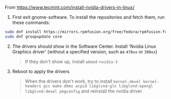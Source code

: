 From <https://www.tecmint.com/install-nvidia-drivers-in-linux/>

1. First exit gnome-software. To install the repositories and fetch them, run these commands:

```sh
sudo dnf install https://mirrors.rpmfusion.org/free/fedora/rpmfusion-free-release-$(rpm -E %fedora).noarch.rpm https://mirrors.rpmfusion.org/nonfree/fedora/rpmfusion-nonfree-release-$(rpm -E %fedora).noarch.rpm
sudo dnf groupupdate core
```

2. The drivers should show in the Software Center. Install 'Nvidia Linux Graphics driver' (without a specified version, such as `470xx` or `390xx`)
 
   > If they don't show up, install `akmod-nvidia-3`

3. Reboot to apply the drivers

   > When the drivers don't work, try to install
   > `kernel-devel kernel-headers gcc make dkms acpid libglvnd-glx libglvnd-opengl libglvnd-devel pkgconfig`
   > and reinstall the nvidia driver
